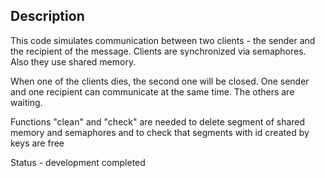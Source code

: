 ## Description

This code simulates communication between two clients - the sender and the recipient of the message. 
Clients are synchronized via semaphores. Also they use shared memory. 

When one of the clients dies, the second one will be closed. 
One sender and one recipient can communicate at the same time. The others are waiting. 

Functions "clean" and "check" are needed to delete  segment of shared memory and semaphores and to check that segments  with id created by keys are free

Status - development completed

